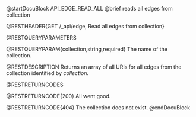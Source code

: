 
@startDocuBlock API_EDGE_READ_ALL
@brief reads all edges from collection

@RESTHEADER{GET /_api/edge, Read all edges from collection}

@RESTQUERYPARAMETERS

@RESTQUERYPARAM{collection,string,required}
The name of the collection.

@RESTDESCRIPTION
Returns an array of all URIs for all edges from the collection identified
by *collection*.

@RESTRETURNCODES

@RESTRETURNCODE{200}
All went good.

@RESTRETURNCODE{404}
The collection does not exist.
@endDocuBlock

